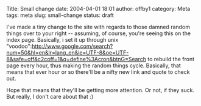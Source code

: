 Title: Small change
date: 2004-04-01 18:01
author: offby1
category: Meta
tags: meta
slug: small-change
status: draft

I\'ve made a tiny change to the site with regards to those damned random things over to your right \-- assuming, of course, you\'re seeing this on the index page. Basically, i set it up through unix \"voodoo\":http://www.google.com/search?num=50&hl=en&lr=lang_en&ie=UTF-8&oe=UTF-8&safe=off&c2coff=1&q=define%3Acron&btnG=Search to rebuild the front page every hour, thus making the random things cycle. Basically, that means that ever hour or so there\'ll be a nifty new link and quote to check out.

Hope that means that they\'ll be getting more attention. Or not, if they suck. But really, I don\'t care about that :)
